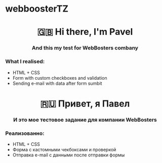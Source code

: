 # webboosterTZ

<h1 align="center">🇬🇧 Hi there, I'm Pavel</h1>
<h3 align="center">And this my test for WebBosters combany</h3>
<h3>What I realised:</h3>
<ul>
<li>HTML + CSS</li>
<li>Form with custom checkboxes and validation</li>
<li>Sending e-mail with data after form sumbit</li>
</ul>

<h1 align="center">🇷🇺 Привет, я Павел</h1>
<h3 align="center">И это мое тестовое задание для компании WebBosters</h3>
<h3>Реализованно:</h3>
<ul>
<li>HTML + CSS</li>
<li>Форма с кастомными чекбоксами и проверкой</li>
<li>Отправка e-mail с данными после отправки формы</li>
</ul>